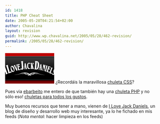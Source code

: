 ```yaml
---
id: 1418
title: PHP Cheat Sheet
date: 2005-05-28T04:21:54+02:00
author: Chavalina
layout: revision
guid: http://www.wp.chavalina.net/2005/05/28/462-revision/
permalink: /2005/05/28/462-revision/
---
```

<img class="imgizqda" src="/imagenes/fotos/lovejackdaniels.jpg" alt="I Love Jack Daniels" /> ¿Recordáis la maravillosa <a href="http://www.chavalina.net/comentar.php?idpost=418&#038;q=css" target="_blank">chuleta CSS</a>?

Pues via <a href="http://blog.enrique.barbeito.org/archivos/2005/05/04/chuleta-php-y-mas/" target="_blank">ebarbeito</a> me entero de que también hay una <a href="http://www.ilovejackdaniels.com/php/php-cheat-sheet/" target="_blank">chuleta PHP</a> y no sólo eso! <a href="http://www.ilovejackdaniels.com/cheat-sheets/" target="_blank">chuletas para todos los gustos</a>.

Muy buenos recursos que tener a mano, vienen de <a href="http://www.ilovejackdaniels.com/" target="_blank">I Love Jack Daniels</a>, un blog de diseño y desarrollo web muy interesante, ya lo he fichado en mis feeds (_Nota mental:_ hacer limpieza en los feeds)